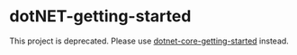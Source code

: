 # dotNET-getting-started

This project is deprecated. Please use [dotnet-core-getting-started] instead.

[dotnet-core-getting-started]: https://github.com/leancloud/dotnet-core-getting-started
